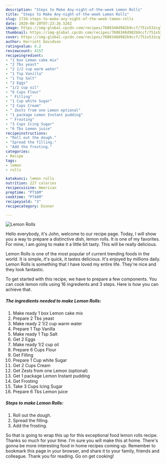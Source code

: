 ```yaml
---
description: "Steps to Make Any-night-of-the-week Lemon Rolls"
title: "Steps to Make Any-night-of-the-week Lemon Rolls"
slug: 1734-steps-to-make-any-night-of-the-week-lemon-rolls
date: 2020-08-20T07:23:26.526Z
image: https://img-global.cpcdn.com/recipes/7608348d982b9ccf/751x532cq70/lemon-rolls-recipe-main-photo.jpg
thumbnail: https://img-global.cpcdn.com/recipes/7608348d982b9ccf/751x532cq70/lemon-rolls-recipe-main-photo.jpg
cover: https://img-global.cpcdn.com/recipes/7608348d982b9ccf/751x532cq70/lemon-rolls-recipe-main-photo.jpg
author: Harriett Davidson
ratingvalue: 4.2
reviewcount: 4157
recipeingredient:
- "1 box Lemon cake mix"
- "2 Tbs yeast"
- "2 1/2 cup warm water"
- "1 Tsp Vanilla"
- "1 Tsp Salt"
- "2 Eggs"
- "1/2 cup oil"
- "6 Cups Flour"
- " Filling"
- "1 Cup white Sugar"
- "2 Cups Cream"
- " Zests from one Lemon optional"
- "1 package Lemon Instant pudding"
- " Frosting"
- "3 Cups Icing Sugar"
- "6 Tbs Lemon juice"
recipeinstructions:
- "Roll out the dough."
- "Spread the filling."
- "Add the frosting."
categories:
- Recipe
tags:
- lemon
- rolls

katakunci: lemon rolls 
nutrition: 227 calories
recipecuisine: American
preptime: "PT16M"
cooktime: "PT46M"
recipeyield: "3"
recipecategory: Dinner

---
```



![Lemon Rolls](https://img-global.cpcdn.com/recipes/7608348d982b9ccf/751x532cq70/lemon-rolls-recipe-main-photo.jpg)

Hello everybody, it's John, welcome to our recipe page. Today, I will show you a way to prepare a distinctive dish, lemon rolls. It is one of my favorites. For mine, I am going to make it a little bit tasty. This will be really delicious.



Lemon Rolls is one of the most popular of current trending foods in the world. It is simple, it's quick, it tastes delicious. It's enjoyed by millions daily. Lemon Rolls is something that I have loved my entire life. They're nice and they look fantastic.


To get started with this recipe, we have to prepare a few components. You can cook lemon rolls using 16 ingredients and 3 steps. Here is how you can achieve that.

<!--inarticleads1-->

##### The ingredients needed to make Lemon Rolls:

1. Make ready 1 box Lemon cake mix
1. Prepare 2 Tbs yeast
1. Make ready 2 1/2 cup warm water
1. Prepare 1 Tsp Vanilla
1. Make ready 1 Tsp Salt
1. Get 2 Eggs
1. Make ready 1/2 cup oil
1. Prepare 6 Cups Flour
1. Get  Filling
1. Prepare 1 Cup white Sugar
1. Get 2 Cups Cream
1. Get  Zests from one Lemon (optional)
1. Get 1 package Lemon Instant pudding
1. Get  Frosting
1. Take 3 Cups Icing Sugar
1. Prepare 6 Tbs Lemon juice




<!--inarticleads2-->

##### Steps to make Lemon Rolls:

1. Roll out the dough.
1. Spread the filling.
1. Add the frosting.




So that is going to wrap this up for this exceptional food lemon rolls recipe. Thanks so much for your time. I'm sure you will make this at home. There's gonna be more interesting food in home recipes coming up. Remember to bookmark this page in your browser, and share it to your family, friends and colleague. Thank you for reading. Go on get cooking!
